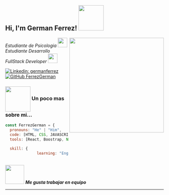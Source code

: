 <h2> Hi, I'm German Ferrez! <img src="https://media.giphy.com/media/mzzORIXd3Te6CS9Fvk/giphy.gif" width="80"></h2>
<img align='right' src="https://media.giphy.com/media/jdPMeyv9rn0hZHh8n9/giphy.gif" width="300">
<p><em>Estudiante de Psicologia <a href=""></a><img src="https://media.giphy.com/media/LpiVeIRgrqVsZJpM5H/giphy.gif" width="30"></br>Estudiante Desarrollo FullStack Developer <a href="https://www.thoughtworks.com"></a><img src="https://media.giphy.com/media/WUlplcMpOCEmTGBtBW/giphy.gif" width="30"> 
</em></p>


[![Linkedin: germanferrez](https://img.shields.io/badge/germanferrez-blue?style=flat-square&logo=Linkedin&logoColor=white&link=https://www.linkedin.com/in/german-ferrez/)](https://www.linkedin.com/in/german-ferrez/)
[![GitHub FerrezGerman](https://img.shields.io/github/followers/FerrezGerman?label=follow&style=social)](https://github.com/FerrezGerman)


### <img src="https://media.giphy.com/media/PS4rzcO9Hpnz33U3wT/giphy.gif" width="80" align='center'> Un poco mas sobre mi...  

```javascript
const FerrezGerman = {
  pronouns: "He" | "Him",
  code: [HTML, CSS, JAVASCRIPT, TYPESCRIPT, JAVA],
  tools: [React, Boostrap, Node.js],
  
  skill: {
              learning: "English",   },
 
```

<img src="https://media.giphy.com/media/LnQjpWaON8nhr21vNW/giphy.gif" width="60"> <em><b>Me gusta trabajar en equipo</b> </em>

---
